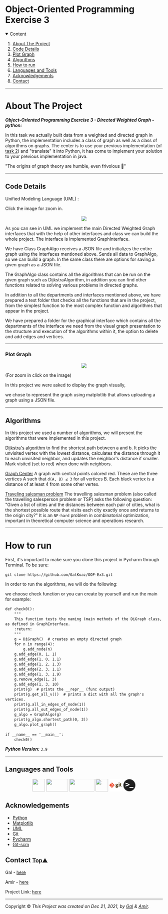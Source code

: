 # Object-Oriented Programming Exercise 3


<!-- TABLE OF CONTENTS -->
<details open="open">
  <summary>Content</summary>
  <ol>
    <li><a href="#about-the-project">About The Project</a></li>
    <li><a href="#code-details">Code Details</a></li>
    <li><a href="#plot-graph">Plot Graph</a></li>
    <li><a href="#algorithms">Algorithms</a></li>
    <li><a href="#how-to-run">How  to run</a></li>
    <li><a href="#languages-and-tools">Languages and Tools</a></li>
    <li><a href="#acknowledgements">Acknowledgements</a></li>
    <li><a href="#contact">Contact</a></li>
  </ol>
</details>

----------------

<!-- ABOUT THE PROJECT -->
# About The Project
**_Object-Oriented Programming Exercise 3 - Directed Weighted Graph - python:_**

In this task we actually built data from a weighted and directed graph in Python, the implementation includes a class of graph as well as a class of algorithms on graphs. The center is to use your previous implementation (of [task 2](https://github.com/GalKoaz/OOP-Ex2)) and "translate" it into Python, 
it has come to implement your solution to your previous implementation in java.

"The origins of graph theory are humble, even frivolous :round_pushpin:"

---------

<!-- code-details -->

## Code Details


Unified Modeling Language (UML) :

Click the image for zoom in.


<p align="center">
<img align="center" src="https://s10.gifyu.com/images/UML1a2275cf5dbed2c7.png" />
</p>

As you can see in UML we implement the main Directed Weighted Graph interfaces that with the help of other interfaces and class we can build the whole project.
The interface is implemented
GraphInterface.

We have Class GraphAlgo receives a JSON file and initializes the entire graph using the interfaces mentioned above.
Sends all data to GraphAlgo, so we can build a graph. In the same class there are options for saving a given graph as a JSON file.

The GraphAlgo class contains all the algorithms that can be run on the given graph such as DijkstraAlgorithm, in addition you can find other functions related to solving various problems in directed graphs.

In addition to all the departments and interfaces mentioned above, we have prepared a test folder that checks all the functions that are in the project, from the simplest function to the most complex function and algorithms that appear in the project.

We have prepared a folder for the graphical interface which contains all the departments of the interface we need from the visual graph presentation to the structure and execution of the algorithms within it, the option to delete and add edges and vertices.

----------------

<!-- Plot Graph -->
### Plot Graph

<p align="center">
<img align="center" src="https://s10.gifyu.com/images/myplot.png"/>
</p>
(For zoom in click on the image)

In this project we were asked to display the graph visually,

we chose to represent the graph using matplotlib  that allows uploading a graph using a JSON file.

----------------
<!-- algorithms -->
## Algorithms

In this project we used a number of algorithms, we will present the algorithms that were implemented in this project.

[Dijkstra's algorithm](https://en.wikipedia.org/wiki/Dijkstra%27s_algorithm) to find the shortest path between a and b.
It picks the unvisited vertex with the lowest distance, calculates the distance through it to each unvisited neighbor, and updates the neighbor's distance if smaller. Mark visited (set to red) when done with neighbors.

[Graph Center](https://en.wikipedia.org/wiki/Graph_center) A graph with central points colored red. These are the three vertices A such that ```d(A, B) ≤ 3``` for all vertices B. Each black vertex is a distance of at least 4 from some other vertex.

[Traveling salesman problem](https://en.wikipedia.org/wiki/Travelling_salesman_problem) The travelling salesman problem (also called the travelling salesperson problem or TSP) asks the following question: "Given a list of cities and the distances between each pair of cities, what is the shortest possible route that visits each city exactly once and returns to the origin city?" It is an ```NP-hard``` problem in combinatorial optimization, important in theoretical computer science and operations research.

---------
<!-- how-to-run -->
# How to run


First, it's important to make sure you clone this project in Pycharm through Terminal.
To be sure:
```
git clone https://github.com/GalKoaz/OOP-Ex3.git
```

In order to run the algorithms, we will do the following:

we choose check function or you can create by yourself and run the main for example:

```
def check0():
    """
    This function tests the naming (main methods of the DiGraph class, as defined in GraphInterface.
    :return:
    """
    g = DiGraph()  # creates an empty directed graph
    for n in range(4):
        g.add_node(n)
    g.add_edge(0, 1, 1)
    g.add_edge(1, 0, 1.1)
    g.add_edge(1, 2, 1.3)
    g.add_edge(2, 3, 1.1)
    g.add_edge(1, 3, 1.9)
    g.remove_edge(1, 3)
    g.add_edge(1, 3, 10)
    print(g)  # prints the __repr__ (func output)
    print(g.get_all_v())  # prints a dict with all the graph's vertices.
    print(g.all_in_edges_of_node(1))
    print(g.all_out_edges_of_node(1))
    g_algo = GraphAlgo(g)
    print(g_algo.shortest_path(0, 3))
    g_algo.plot_graph()
    
if __name__ == '__main__':
    check0()

```

_**Python Version:**_ ```3.9```

---------


## Languages and Tools

  <div align="center">
  
 <code><img height="40" width="40" src="https://upload.wikimedia.org/wikipedia/commons/thumb/c/c3/Python-logo-notext.svg/1200px-Python-logo-notext.svg.png"></code>  <code><img height="40" width="70" src="https://upload.wikimedia.org/wikipedia/commons/d/d5/UML_logo.svg"/></code>
 <code><img height="40" width="80" src="https://matplotlib.org/_static/logo2_compressed.svg"/></code>
 <code><img height="40" width="40" src="https://upload.wikimedia.org/wikipedia/commons/thumb/1/1d/PyCharm_Icon.svg/1024px-PyCharm_Icon.svg.png"/></code>
 <code><img height="40" height="40" src="https://raw.githubusercontent.com/github/explore/80688e429a7d4ef2fca1e82350fe8e3517d3494d/topics/git/git.png"></code>
 <code><img height="40" height="40" src="https://raw.githubusercontent.com/github/explore/80688e429a7d4ef2fca1e82350fe8e3517d3494d/topics/terminal/terminal.png"></code>
  </div>


<!-- ACKNOWLEDGEMENTS -->
## Acknowledgements
* [Python](https://www.python.org/)
* [Matplotlib](https://matplotlib.org/)
* [UML](https://en.wikipedia.org/wiki/Unified_Modeling_Language)
* [Git](https://git-scm.com/)
* [Pycharm](https://www.jetbrains.com/pycharm/)
* [Git-scm](https://git-scm.com/book/en/v2/Getting-Started-Installing-Git)


<!-- CONTACT -->
## Contact <small>[Top▲](object-oriented-programming-exercise-3)</small>


 Gal - [here](https://github.com/GalKoaz/)
 
 Amir - [here](https://github.com/amirg00/)

Project Link: [here](https://github.com/GalKoaz/OOP-Ex3)

___

Copyright © _This Project was created on Dec 21, 2021, by [Gal](https://github.com/GalKoaz/)  & [Amir](https://github.com/amirg00/)_.
